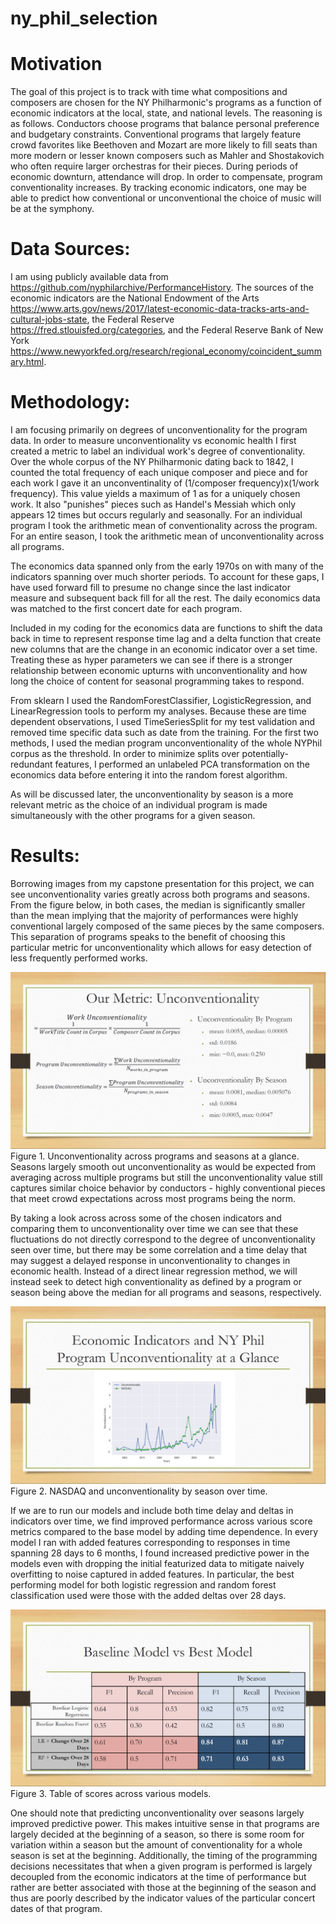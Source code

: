 # ny_phil_selection


# Motivation

The goal of this project is to track with time what compositions and composers are chosen for the NY Philharmonic's programs as a function of economic indicators at the local, state, and national levels. The reasoning is as follows. Conductors choose programs that balance personal preference and budgetary constraints. Conventional programs that largely feature crowd favorites like Beethoven and Mozart are more likely to fill seats than more modern or lesser known composers such as Mahler and Shostakovich who  often require larger orchestras for their pieces. During periods of economic downturn, attendance will drop. In order to compensate, program conventionality increases. By tracking economic indicators, one may be able to predict how conventional or unconventional the choice of music will be at the symphony.     

# Data Sources:

I am using publicly available data from https://github.com/nyphilarchive/PerformanceHistory. The sources of the economic indicators are the National Endowment of the Arts  https://www.arts.gov/news/2017/latest-economic-data-tracks-arts-and-cultural-jobs-state, the Federal Reserve https://fred.stlouisfed.org/categories, and the Federal Reserve Bank of New York   https://www.newyorkfed.org/research/regional_economy/coincident_summary.html.

# Methodology:

I am focusing primarily on degrees of unconventionality for the program data. In order to measure unconventionality vs economic health I first created a metric to label an individual work's degree of conventionality. Over the whole corpus of the NY Philharmonic dating back to 1842, I counted the total frequency of each unique composer and piece and for each work I gave it an unconventinality of (1/composer frequency)x(1/work frequency). This value yields a maximum of 1 as for a uniquely chosen work. It also "punishes" pieces such as Handel's Messiah which only appears 12 times but occurs regularly and seasonally. For an individual program I took the arithmetic mean of conventionality across the program. For an entire season, I took the arithmetic mean of unconventionality across all programs.

The economics data spanned only from the early 1970s on with many of the indicators spanning over much shorter periods. To account for these gaps, I have used forward fill to presume no change since the last indicator measure and subsequent back fill for all the rest. The daily economics data was matched to the first concert date for each program.

Included in my coding for the economics data are functions to shift the data back in time to represent response time lag and a delta function that create new columns that are the change in an economic indicator over a set time. Treating these as hyper parameters we can see if there is a stronger relationship between economic upturns with unconventionality and how long the choice of content for seasonal programming takes to respond.

From sklearn I used the RandomForestClassifier, LogisticRegression, and LinearRegression tools to perform my analyses. Because these are time dependent observations, I used TimeSeriesSplit for my test validation and removed time specific data such as date from the training. For the first two methods, I used the median program unconventionality of the whole NYPhil corpus as the threshold. In order to minimize splits over potentially-redundant features, I performed an unlabeled PCA transformation on the economics data before entering it into the random forest algorithm.  

As will be discussed later, the unconventionality by season is a more relevant metric as the choice of an individual program is made simultaneously with the other programs for a given season.

# Results:

Borrowing images from my capstone presentation for this project, we can see unconventionality varies greatly across  both programs and seasons. From the figure below, in both cases, the median is significantly smaller than the mean implying that the majority of performances were highly conventional largely composed of the same pieces by the same composers. This separation of programs speaks to the benefit of choosing this particular metric for unconventionality which allows for easy detection of less frequently performed works.

![Unconventionality Definition and Basic Statistics](https://github.com/markcatalysis/ny_phil_selection/blob/master/presentation/2017-06-06%20(2).png?raw=true)
Figure 1. Unconventionality across programs and seasons at a glance. Seasons largely smooth out unconventionality as would be expected from averaging across multiple programs but still the unconventionality value still captures similar choice behavior by conductors - highly conventional pieces that meet crowd expectations across most programs being the norm.   

By taking a look across across some of the chosen indicators and comparing them to unconventionality over time we can see that these fluctuations do not directly correspond to the degree of unconventionality seen over time, but there may be some correlation and a time delay that may suggest a delayed response in unconventionality to changes in economic health. Instead of a direct linear regression method, we will instead seek to detect high conventionality as defined by a program or season being above the median for all programs and seasons, respectively.  

![An Example Indicator, the NASDAQ, and Season Unconventionality with Time](https://github.com/markcatalysis/ny_phil_selection/blob/master/presentation/2017-06-06%20(5).png?raw=true)
Figure 2. NASDAQ and unconventionality by season over time.  

If we are to run our models and include both time delay and deltas in indicators over time, we find improved performance across various score metrics compared to the base model by adding time dependence. In every model I ran with added features corresponding to responses in time spanning 28 days to 6 months, I found increased predictive power in the models even with dropping the initial featurized data to mitigate naively overfitting to noise captured in added features. In particular, the best performing model for both logistic regression and random forest classification used were those with the added deltas over 28 days.

![Model Performance](https://github.com/markcatalysis/ny_phil_selection/blob/master/presentation/2017-06-06%20(6).png?raw=true)
Figure 3. Table of scores across various models.

One should note that predicting unconventionality over seasons largely improved predictive power. This makes intuitive sense in that programs are largely decided at the beginning of a season, so there is some room for variation within a season but the amount of conventionality for a whole season is set at the beginning. Additionally, the timing of the programming decisions necessitates that when a given program is performed is largely decoupled from the economic indicators at the time of performance but rather are better associated with those at the beginning of the season and thus are poorly described by the indicator values of the particular concert dates of that program.
